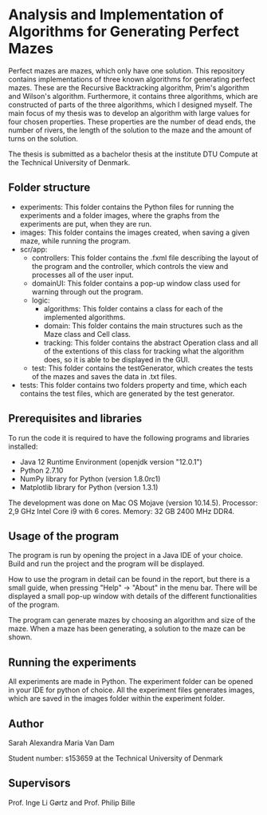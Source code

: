 # Analysis and Implementation of Algorithms for Generating Perfect Mazes
Perfect mazes are mazes, which only have one solution. This repository contains implementations of three known algorithms for generating perfect mazes. These are the Recursive Backtracking algorithm, Prim's algorithm and Wilson's algorithm. Furthermore, it contains three algorithms, which are constructed of parts of the three algorithms, which I designed myself. The main focus of my thesis was to develop an algorithm with large values for four chosen properties. These properties are the number of dead ends, the number of rivers, the length of the solution to the maze and the amount of turns on the solution.

The thesis is submitted as a bachelor thesis at the institute DTU Compute at the Technical University of Denmark.

## Folder structure
- experiments: This folder contains the Python files for running the experiments and a folder images, where the graphs from the experiments are put, when they are run.
- images: This folder contains the images created, when saving a given maze, while running the program.
- scr/app:
  - controllers: This folder contains the .fxml file describing the layout of the program and the controller, which controls the view and processes all of the user input.
  - domainUI: This folder contains a pop-up window class used for warning through out the program.
  - logic: 
    - algorithms: This folder contains a class for each of the implemented algorithms.
    - domain: This folder contains the main structures such as the Maze class and Cell class.
    - tracking: This folder contains the abstract Operation class and all of the extentions of this class for tracking what the algorithm does, so it is able to be displayed in the GUI.
  - test: This folder contains the testGenerator, which creates the tests of the mazes and saves the data in .txt files.
- tests: This folder contains two folders property and time, which each contains the test files, which are generated by the test generator.


## Prerequisites and libraries
To run the code it is required to have the following programs and libraries installed:
- Java 12 Runtime Environment (openjdk version "12.0.1")
- Python 2.7.10
- NumPy library for Python (version 1.8.0rc1)
- Matplotlib library for Python (version 1.3.1)

The development was done on Mac OS Mojave (version 10.14.5).
Processor: 2,9 GHz Intel Core i9 with 6 cores. Memory: 32 GB 2400 MHz DDR4.

## Usage of the program
The program is run by opening the project in a Java IDE of your choice. Build and run the project and the program will be displayed.

How to use the program in detail can be found in the report, but there is a small guide, when pressing "Help" -> "About" in the menu bar. There will be displayed a small pop-up window with details of the different functionalities of the program. 

The program can generate mazes by choosing an algorithm and size of the maze. When a maze has been generating, a solution to the maze can be shown.

## Running the experiments 
All experiments are made in Python. The experiment folder can be opened in your IDE for python of choice. All the experiment files generates images, which are saved in the images folder within the experiment folder.

## Author
Sarah Alexandra Maria Van Dam

Student number: s153659 at the Technical University of Denmark

## Supervisors
Prof. Inge Li Gørtz and Prof. Philip Bille


